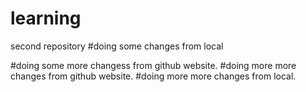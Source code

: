 # learning
second repository
#doing some changes from local

#doing some more changess from github website.
#doing more more changes from github website.
#doing more more changes from local.
